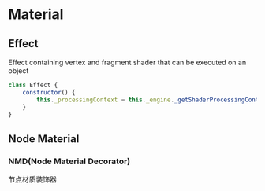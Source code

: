# Material

## Effect
Effect containing vertex and fragment shader that can be executed on an object
```js
class Effect {
    constructor() {
        this._processingContext = this._engine._getShaderProcessingContext(this._shaderLanguage);
    }
}

```

## Node Material

### NMD(Node Material Decorator)
节点材质装饰器
